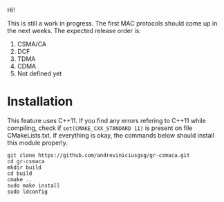 Hi! 

This is still a work in progress. The first MAC protocols should come up in the next weeks. The expected release order is:

1. CSMA/CA
2. DCF
3. TDMA
4. CDMA
5. Not defined yet

# Installation

This feature uses C++11. If you find any errors refering to C++11 while compiling, check if `set(CMAKE_CXX_STANDARD 11)` is present on file CMakeLists.txt. If everything is okay, the commands below should install this module properly.

`git clone https://github.com/andreviniciusgsg/gr-csmaca.git` <br />
`cd gr-csmaca` <br />
`mkdir build` <br />
`cd build` <br />
`cmake ..` <br />
`sudo make install` <br />
`sudo ldconfig` <br />
